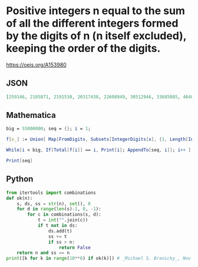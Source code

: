 # Positive integers n equal to the sum of all the different integers formed by the digits of n \(n itself excluded\), keeping the order of the digits\.
https://oeis.org/A153980
## JSON
```JSON
[259146, 2185871, 2191530, 20317438, 22608949, 30512946, 33685085, 46400839, 81780856, 202677438, 302561193, 694999138, 711286401, 788309388, 1006626821, 1105599276]
```
## Mathematica
```Mathematica
big = 55000000; seq = {}; i = 1;
```
```Mathematica
f[x_] := Union[ Map[FromDigits, Subsets[IntegerDigits[x], {1, Length[IntegerDigits[x]] - 1}]]];
```
```Mathematica
While[i < big, If[Total[f[i]] == i, Print[i]; AppendTo[seq, i]]; i++ ];
```
```Mathematica
Print[seq]
```
## Python
```Python
from itertools import combinations
def ok(n):
    s, ds, ss = str(n), set(), 0
    for d in range(len(s)-1, 0, -1):
        for c in combinations(s, d):
            t = int("".join(c))
            if t not in ds:
                ds.add(t)
                ss += t
                if ss > n:
                    return False
    return n and ss == n
print([k for k in range(10**6) if ok(k)]) # _Michael S. Branicky_, Nov 07 2022
```
